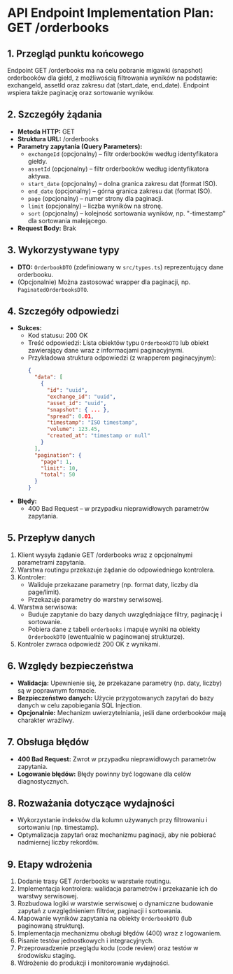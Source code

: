 # API Endpoint Implementation Plan: GET /orderbooks

## 1. Przegląd punktu końcowego
Endpoint GET /orderbooks ma na celu pobranie migawki (snapshot) orderbooków dla giełd, z możliwością filtrowania wyników na podstawie: exchangeId, assetId oraz zakresu dat (start_date, end_date). Endpoint wspiera także paginację oraz sortowanie wyników.

## 2. Szczegóły żądania
- **Metoda HTTP:** GET
- **Struktura URL:** /orderbooks
- **Parametry zapytania (Query Parameters):**
  - `exchangeId` (opcjonalny) – filtr orderbooków według identyfikatora giełdy.
  - `assetId` (opcjonalny) – filtr orderbooków według identyfikatora aktywa.
  - `start_date` (opcjonalny) – dolna granica zakresu dat (format ISO).
  - `end_date` (opcjonalny) – górna granica zakresu dat (format ISO).
  - `page` (opcjonalny) – numer strony dla paginacji.
  - `limit` (opcjonalny) – liczba wyników na stronę.
  - `sort` (opcjonalny) – kolejność sortowania wyników, np. "-timestamp" dla sortowania malejącego.
- **Request Body:** Brak

## 3. Wykorzystywane typy
- **DTO:** `OrderbookDTO` (zdefiniowany w `src/types.ts`) reprezentujący dane orderbooku.
- (Opcjonalnie) Można zastosować wrapper dla paginacji, np. `PaginatedOrderbooksDTO`.

## 4. Szczegóły odpowiedzi
- **Sukces:**
  - Kod statusu: 200 OK
  - Treść odpowiedzi: Lista obiektów typu `OrderbookDTO` lub obiekt zawierający dane wraz z informacjami paginacyjnymi.
  - Przykładowa struktura odpowiedzi (z wrapperem paginacyjnym):
    ```json
    {
      "data": [
        {
          "id": "uuid",
          "exchange_id": "uuid",
          "asset_id": "uuid",
          "snapshot": { ... },
          "spread": 0.01,
          "timestamp": "ISO timestamp",
          "volume": 123.45,
          "created_at": "timestamp or null"
        }
      ],
      "pagination": {
        "page": 1,
        "limit": 10,
        "total": 50
      }
    }
    ```
- **Błędy:**
  - 400 Bad Request – w przypadku nieprawidłowych parametrów zapytania.

## 5. Przepływ danych
1. Klient wysyła żądanie GET /orderbooks wraz z opcjonalnymi parametrami zapytania.
2. Warstwa routingu przekazuje żądanie do odpowiedniego kontrolera.
3. Kontroler:
   - Waliduje przekazane parametry (np. format daty, liczby dla page/limit).
   - Przekazuje parametry do warstwy serwisowej.
4. Warstwa serwisowa:
   - Buduje zapytanie do bazy danych uwzględniające filtry, paginację i sortowanie.
   - Pobiera dane z tabeli `orderbooks` i mapuje wyniki na obiekty `OrderbookDTO` (ewentualnie w paginowanej strukturze).
5. Kontroler zwraca odpowiedź 200 OK z wynikami.

## 6. Względy bezpieczeństwa
- **Walidacja:** Upewnienie się, że przekazane parametry (np. daty, liczby) są w poprawnym formacie.
- **Bezpieczeństwo danych:** Użycie przygotowanych zapytań do bazy danych w celu zapobiegania SQL Injection.
- **Opcjonalnie:** Mechanizm uwierzytelniania, jeśli dane orderbooków mają charakter wrażliwy.

## 7. Obsługa błędów
- **400 Bad Request:** Zwrot w przypadku nieprawidłowych parametrów zapytania.
- **Logowanie błędów:** Błędy powinny być logowane dla celów diagnostycznych.

## 8. Rozważania dotyczące wydajności
- Wykorzystanie indeksów dla kolumn używanych przy filtrowaniu i sortowaniu (np. timestamp).
- Optymalizacja zapytań oraz mechanizmu paginacji, aby nie pobierać nadmiernej liczby rekordów.

## 9. Etapy wdrożenia
1. Dodanie trasy GET /orderbooks w warstwie routingu.
2. Implementacja kontrolera: walidacja parametrów i przekazanie ich do warstwy serwisowej.
3. Rozbudowa logiki w warstwie serwisowej o dynamiczne budowanie zapytań z uwzględnieniem filtrów, paginacji i sortowania.
4. Mapowanie wyników zapytania na obiekty `OrderbookDTO` (lub paginowaną strukturę).
5. Implementacja mechanizmu obsługi błędów (400) wraz z logowaniem.
6. Pisanie testów jednostkowych i integracyjnych.
7. Przeprowadzenie przeglądu kodu (code review) oraz testów w środowisku staging.
8. Wdrożenie do produkcji i monitorowanie wydajności. 